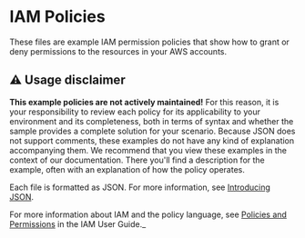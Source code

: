 # IAM Policies

These files are example IAM permission policies that show how to grant or deny permissions
to the resources in your AWS accounts.

## ⚠️ Usage disclaimer

**This example policies are not actively maintained!** For this reason, it is your responsibility to review each policy for its applicability to your environment 
and its completeness, both in terms of syntax and whether the sample provides a complete 
solution for your scenario. Because JSON does not support comments, these examples do not
have any kind of explanation accompanying them. We recommend that you view these examples 
in the context of our documentation. There you'll find a description for the example, 
often with an explanation of how the policy operates. 

Each file is formatted as JSON. For more information, see [Introducing JSON](https://json.org).

For more information about IAM and the policy language, see [Policies and Permissions](https://docs.aws.amazon.com/IAM/latest/UserGuide/access_policies.html) in the IAM User Guide._


